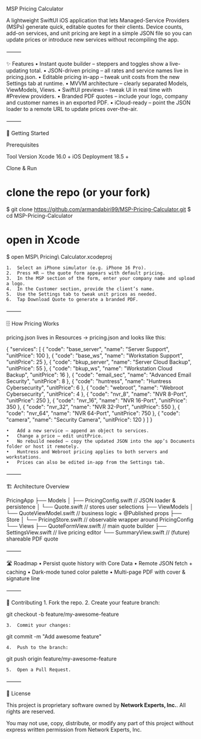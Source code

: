 MSP Pricing Calculator

A lightweight SwiftUI iOS application that lets Managed-Service Providers (MSPs) generate quick, editable quotes for their clients. Device counts, add-on services, and unit pricing are kept in a simple JSON file so you can update prices or introduce new services without recompiling the app.

⸻

✨ Features
	•	Instant quote builder – steppers and toggles show a live-updating total.
	•	JSON-driven pricing – all rates and service names live in pricing.json.
	•	Editable pricing in-app – tweak unit costs from the new Settings tab at runtime.
	•	MVVM architecture – clearly separated Models, ViewModels, Views.
	•	SwiftUI previews – tweak UI in real time with #Preview providers.
	•	Branded PDF quotes – include your logo, company and customer names in an exported PDF.
	•	iCloud-ready – point the JSON loader to a remote URL to update prices over-the-air.

⸻

🚀 Getting Started

Prerequisites

Tool	Version
Xcode	16.0 +
iOS Deployment	18.5 +

Clone & Run

# clone the repo (or your fork)
$ git clone https://github.com/armandabiri99/MSP-Pricing-Calculator.git
$ cd MSP-Pricing-Calculator

# open in Xcode
$ open MSP\ Pricing\ Calculator.xcodeproj

	1.	Select an iPhone simulator (e.g. iPhone 16 Pro).
	2.	Press ⌘R – the quote form appears with default pricing.
	3.	In the MSP section of the form, enter your company name and upload a logo.
	4.	In the Customer section, provide the client’s name.
	5.	Use the Settings tab to tweak unit prices as needed.
	6.	Tap Download Quote to generate a branded PDF.

⸻

🗄 How Pricing Works

pricing.json lives in Resources → pricing.json and looks like this:

{
  "services": [
    { "code": "base_server",   "name": "Server Support",            "unitPrice": 100 },
    { "code": "base_ws",       "name": "Workstation Support",       "unitPrice": 25  },
    { "code": "bkup_server",   "name": "Server Cloud Backup",        "unitPrice": 55  },
    { "code": "bkup_ws",       "name": "Workstation Cloud Backup",   "unitPrice": 16  },
    { "code": "email_sec",     "name": "Advanced Email Security",    "unitPrice": 8   },
    { "code": "huntress",      "name": "Huntress Cybersecurity",      "unitPrice": 6   },
    { "code": "webroot",       "name": "Webroot Cybersecurity",       "unitPrice": 4   },
    { "code": "nvr_8",         "name": "NVR 8-Port",                  "unitPrice": 250 },
    { "code": "nvr_16",        "name": "NVR 16-Port",                 "unitPrice": 350 },
    { "code": "nvr_32",        "name": "NVR 32-Port",                 "unitPrice": 550 },
    { "code": "nvr_64",        "name": "NVR 64-Port",                 "unitPrice": 750 },
    { "code": "camera",        "name": "Security Camera",             "unitPrice": 120 }
  ]
}

	•	Add a new service – append an object to services.
	•	Change a price – edit unitPrice.
	•	No rebuild needed – copy the updated JSON into the app’s Documents folder or host it remotely.
	•	Huntress and Webroot pricing applies to both servers and workstations.
	•	Prices can also be edited in-app from the Settings tab.

⸻

🏗 Architecture Overview

PricingApp
├── Models
│   ├── PricingConfig.swift    // JSON loader & persistence
│   └── Quote.swift            // stores user selections
├── ViewModels
│   └── QuoteViewModel.swift   // business logic + @Published props
├── Store
│   └── PricingStore.swift     // observable wrapper around PricingConfig
└── Views
    ├── QuoteFormView.swift    // main quote builder
    ├── SettingsView.swift     // live pricing editor
    └── SummaryView.swift      // (future) shareable PDF quote


⸻

🛣 Roadmap
	•	Persist quote history with Core Data
	•	Remote JSON fetch + caching
	•	Dark-mode tuned color palette
	•	Multi-page PDF with cover & signature line

⸻

🤝 Contributing
	1.	Fork the repo.
	2.	Create your feature branch:

git checkout -b feature/my-awesome-feature


	3.	Commit your changes:

git commit -m "Add awesome feature"


	4.	Push to the branch:

git push origin feature/my-awesome-feature


	5.	Open a Pull Request.

⸻

📄 License

This project is proprietary software owned by **Network Experts, Inc.**. All rights are reserved.

You may not use, copy, distribute, or modify any part of this project without express written permission from Network Experts, Inc.
